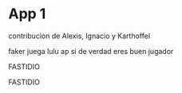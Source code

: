 # App 1


contribucion de Alexis, Ignacio y Karthoffel

faker juega lulu ap si de verdad eres buen jugador



FASTIDIO


FASTIDIO